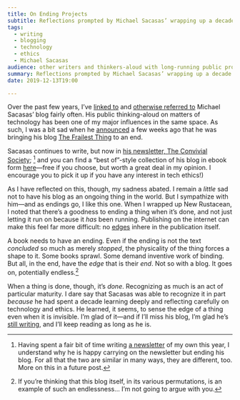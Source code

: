 ```yaml
---
title: On Ending Projects
subtitle: Reflections prompted by Michael Sacasas’ wrapping up a decade of blogging.
tags:
  - writing
  - blogging
  - technology
  - ethics
  - Michael Sacasas
audience: other writers and thinkers-aloud with long-running public projects, or fans and followers of the same.
summary: Reflections prompted by Michael Sacasas’ wrapping up a decade of blogging. Ending projects on the internet is harder—but no less good when done well.
date: 2019-12-13T19:00

---
```


Over the past few years, I’ve [linked to][v4] and [otherwise referred to][ws] Michael Sacasas’ blog fairly often. His public thinking-aloud on matters of technology has been one of my major influences in the same space. As such, I was a bit sad when he [announced][dead] a few weeks ago that he was bringing his blog [The Frailest Thing][tft] to an end.

Sacasas continues to write, but now in [his newsletter, The Convivial Society][tcs]; [^newsletter] and you can find a “best of”-style collection of his blog in ebook form [here][ebook]—free if you choose, but worth a great deal in my opinion. I encourage you to pick it up if you have any interest in tech ethics!)

As I have reflected on this, though, my sadness abated. I remain a *little* sad not to have his blog as an ongoing thing in the world. But I sympathize with him—and as endings go, I like this one. When I wrapped up New Rustacean, I noted that there’s a goodness to ending a thing when it’s done, and not just letting it run on because it *has* been running. Publishing on the internet can make this feel far more difficult: no [edges][edges] inhere in the publication itself.

A book needs to have an ending. Even if the ending is not the text *concluded* so much as merely *stopped*, the physicality of the thing forces a shape to it. Some books sprawl. Some demand inventive work of binding. But all, in the end, have the *edge* that is their *end*. Not so with a blog. It goes on, potentially endless.[^my-posts]

When a thing is done, though, it’s *done*. Recognizing as much is an act of particular maturity. I dare say that Sacasas was able to recognize it in part *because* he had spent a decade learning deeply and reflecting carefully on technology and ethics. He learned, it seems, to sense the edge of a thing even when it is invisible. I’m glad of it—and if I’ll miss his blog, I’m glad he’s [still writing][tcs], and I’ll keep reading as long as he is.

[v4]: https://v4.chriskrycho.com/2018/zuckerbergs-blindness-and-ours-l-m-sacasas.html
[ws]: https://winningslowly.org/7.08/
[tft]: https://thefrailestthing.com/
[dead]: https://thefrailestthing.com/2019/11/28/the-frailest-thing-is-dead/
[tcs]: https://tinyletter.com/lmsacasas/archive
[ebook]: https://gum.co/CWRfq
[edges]: https://craigmod.com/essays/unbinding/

[^newsletter]: Having spent a fair bit of time writing [a newsletter][atss] of my own this year, I understand why he is happy carrying on the newsletter but ending his blog. For all that the two are similar in many ways, they are different, too. More on this in a future post.

[^my-posts]: If you’re thinking that this blog itself, in its various permutations, is an example of such an endlessness… I’m not going to argue with you.

[atss]: https://buttondown.email/chriskrycho